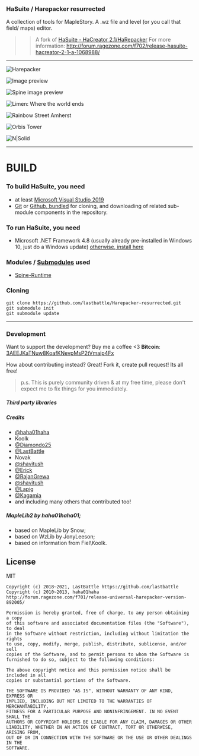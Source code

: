 ### HaSuite / Harepacker resurrected
A collection of tools for MapleStory. A .wz file and level (or you call that field/ maps) editor.

>> A fork of [HaSuite - HaCreator 2.1/HaRepacker](https://github.com/hadeutscher/HaSuite)
For more information: http://forum.ragezone.com/f702/release-hasuite-hacreator-2-1-a-1068988/

----
![Harepacker](https://user-images.githubusercontent.com/4586194/109911770-a7d45e80-7ce5-11eb-9843-e4414bb6016f.png)

![Image preview](https://user-images.githubusercontent.com/4586194/109911721-85dadc00-7ce5-11eb-9111-4e2bfdbf5551.png)

![Spine image preview](https://user-images.githubusercontent.com/4586194/109911553-43b19a80-7ce5-11eb-8495-206a9c79d76f.png)

![Limen: Where the world ends](https://i.imgur.com/oUYaRMt.png)

![Rainbow Street Amherst](https://i.imgur.com/A1U0Hhg.jpg)

![Orbis Tower](https://user-images.githubusercontent.com/4586194/104141605-9ad87480-53f2-11eb-8d58-8d676d11e22c.png)

![N|Solid](https://imgur.com/download/SrS8Lw8/) 


----
# BUILD
### To build HaSuite, you need 
 - at least [Microsoft Visual Studio 2019](https://visualstudio.microsoft.com/vs/)
 - [Git](https://git-scm.com/downloads) or [Github, bundled](https://desktop.github.com/) for cloning, and downloading of related sub-module components in the repository.

### To run HaSuite, you need 
 - Microsoft .NET Framework 4.8 (usually already pre-installed in Windows 10, just do a Windows update)
  [otherwise, install here](https://dotnet.microsoft.com/download/visual-studio-sdks?utm_source=getdotnetsdk)  

### Modules / [Submodules](https://www.atlassian.com/git/tutorials/git-submodule) used
- [Spine-Runtime](https://github.com/EsotericSoftware/spine-runtimes)

### Cloning
``` 
git clone https://github.com/lastbattle/Harepacker-resurrected.git
git submodule init
git submodule update
``` 

----

### Development

Want to support the development? Buy me a coffee <3
**Bitcoin**: [3AEEJKaTNuw8KoafKNevpMsP2tVmaip4Fx](https://blockstream.info/address/3AEEJKaTNuw8KoafKNevpMsP2tVmaip4Fx)

How about contributing instead? Great! Fork it, create pull request! Its all free! 
> p.s. This is purely community driven & at my free time, please don't expect me to fix things for you immediately.

##### Third party libraries

##### Credits
 - [@haha01haha](https://github.com/hadeutscher)
 - Koolk
 - [@Diamondo25](https://github.com/Diamondo25)
 - [@LastBattle](https://github.com/lastbattle)
 - Novak
 - [@shavitush](https://github.com/shavitush)
 - [@Erick](https://github.com/ertrii)
 - [@RajanGrewa](https://github.com/RajanGrewal)
 - [@shavitush](https://github.com/shavitush)
 - [@Lapig](https://github.com/Lapig)
 - [@Kagamia](https://github.com/Kagamia/)
 - and including many others that contributed too! 

##### MapleLib2 by haha01haha01;
 - based on MapleLib by Snow;
 - based on WzLib by JonyLeeson;
 - based on information from Fiel\Koolk.


License
----

MIT
```
Copyright (c) 2018~2021, LastBattle https://github.com/lastbattle
Copyright (c) 2010~2013, haha01haha http://forum.ragezone.com/f701/release-universal-harepacker-version-892005/

Permission is hereby granted, free of charge, to any person obtaining a copy
of this software and associated documentation files (the "Software"), to deal
in the Software without restriction, including without limitation the rights
to use, copy, modify, merge, publish, distribute, sublicense, and/or sell
copies of the Software, and to permit persons to whom the Software is
furnished to do so, subject to the following conditions:

The above copyright notice and this permission notice shall be included in all
copies or substantial portions of the Software.

THE SOFTWARE IS PROVIDED "AS IS", WITHOUT WARRANTY OF ANY KIND, EXPRESS OR
IMPLIED, INCLUDING BUT NOT LIMITED TO THE WARRANTIES OF MERCHANTABILITY,
FITNESS FOR A PARTICULAR PURPOSE AND NONINFRINGEMENT. IN NO EVENT SHALL THE
AUTHORS OR COPYRIGHT HOLDERS BE LIABLE FOR ANY CLAIM, DAMAGES OR OTHER
LIABILITY, WHETHER IN AN ACTION OF CONTRACT, TORT OR OTHERWISE, ARISING FROM,
OUT OF OR IN CONNECTION WITH THE SOFTWARE OR THE USE OR OTHER DEALINGS IN THE
SOFTWARE.

```
